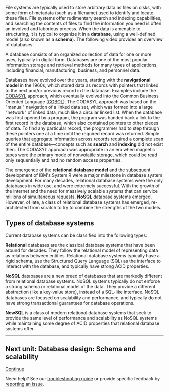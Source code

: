 File systems are typically used to store arbitrary data as files on disks, with some form of metadata (such as a filename) used to identify and locate these files. File systems offer rudimentary search and indexing capabilities, and searching the contents of files to find the information you need is often an involved and laborious process. When the data is amenable to structuring, it is typical to organize it in a **database**, using a well-defined model (also known as a **schema**). The following video provides an overview of databases:  

A database consists of an organized collection of data for one or more uses, typically in digital form. Databases are one of the most popular information storage and retrieval methods for many types of applications, including financial, manufacturing, business, and personnel data.

Databases have evolved over the years, starting with the **navigational model** in the 1960s, which stored data as records with pointers that linked to the next and/or previous record in the database. Examples include the [CODASYL](http://en.wikipedia.org/wiki/CODASYL) approach, which eventually evolved into the Common Business Oriented Language ([COBOL](http://en.wikipedia.org/wiki/COBOL)). The CODASYL approach was based on the "manual" navigation of a linked data set, which was formed into a large "network" of linked data, much like a circular linked list. When the database was first opened by a program, the program was handed back a link to the first record in the database, which also contained pointers to other pieces of data. To find any particular record, the programmer had to step through these pointers one at a time until the required record was returned. Simple queries that aggregate information across records required a complete scan of the entire database—concepts such as **search** and **indexing** did not exist then. The CODASYL approach was appropriate in an era when magnetic tapes were the primary mode of nonvolatile storage, which could be read only sequentially and had no random access properties.

The emergence of the **relational database model** and the subsequent development of IBM's System R were a major milestone in database system development. For many decades, relational database systems were the only databases in wide use, and were extremely successful. With the growth of the internet and the need for massively scalable systems that can service millions of simultaneous requests, **NoSQL** database systems emerged. However, of late, a class of relational database systems has emerged, re-architected from scratch to try to combine the strengths of the two models.

## Types of database systems

Current database systems can be classified into the following types:

**Relational** databases are the classical database systems that have been around for decades. They follow the relational model of representing data as relations between entities. Relational database systems typically have a rigid schema, use the Structured Query Language (SQL) as the interface to interact with the database, and typically have strong ACID properties.

**NoSQL** databases are a new breed of databases that are markedly different from relational database systems. NoSQL systems typically do not enforce a strong schema or relational model of the data. They provide a different abstraction (like a key-value store), instead of a SQL-like interface. NoSQL databases are focused on scalability and performance, and typically do not have strong transactional guarantees for database operations.

**NewSQL** is a class of modern relational database systems that seek to provide the same level of performance and scalability as NoSQL systems while maintaining some degree of ACID properties that relational database systems offer.

___

## Next unit: Database design: Schema and scalability

[Continue](https://docs.microsoft.com/en-us/learn/modules/cmu-cloud-storage/8-database-schema-scalability/)

Need help? See our [troubleshooting guide](https://docs.microsoft.com/en-us/learn/support/troubleshooting?uid=learn.cmu-cloud-computing.cloud-storage.cloud-storage-overview.7-databases&documentId=41006bd6-79c4-9819-2fe3-0c1161546f51&versionIndependentDocumentId=373c8450-0b8d-fdbb-8332-73669f0c51b7&contentPath=%2FMicrosoftDocs%2Flearn-pr%2Fblob%2Flive%2Flearn-pr%2Fcmu-cloud-developer%2Fcmu-cloud-storage%2F7-databases.yml&url=https%3A%2F%2Fdocs.microsoft.com%2Fen-us%2Flearn%2Fmodules%2Fcmu-cloud-storage%2F7-databases&author=chnoring) or provide specific feedback by [reporting an issue](https://docs.microsoft.com/en-us/learn/support/troubleshooting?uid=learn.cmu-cloud-computing.cloud-storage.cloud-storage-overview.7-databases&documentId=41006bd6-79c4-9819-2fe3-0c1161546f51&versionIndependentDocumentId=373c8450-0b8d-fdbb-8332-73669f0c51b7&contentPath=%2FMicrosoftDocs%2Flearn-pr%2Fblob%2Flive%2Flearn-pr%2Fcmu-cloud-developer%2Fcmu-cloud-storage%2F7-databases.yml&url=https%3A%2F%2Fdocs.microsoft.com%2Fen-us%2Flearn%2Fmodules%2Fcmu-cloud-storage%2F7-databases&author=chnoring#report-feedback).
